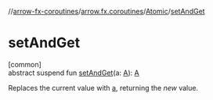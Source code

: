 //[arrow-fx-coroutines](../../../index.md)/[arrow.fx.coroutines](../index.md)/[Atomic](index.md)/[setAndGet](set-and-get.md)

# setAndGet

[common]\
abstract suspend fun [setAndGet](set-and-get.md)(a: [A](index.md)): [A](index.md)

Replaces the current value with [a](set-and-get.md), returning the *new* value.
